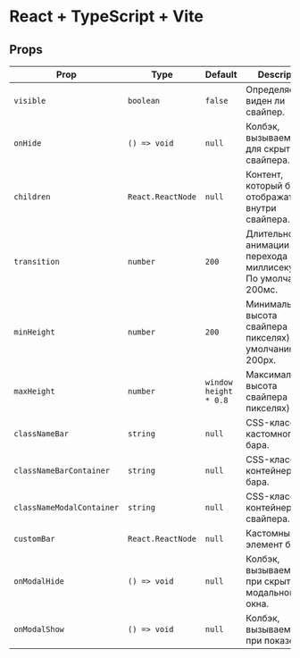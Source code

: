 # React + TypeScript + Vite

## Props

| Prop                      | Type              | Default               | Description                                                           |
| ------------------------- | ----------------- | --------------------- | --------------------------------------------------------------------- |
| `visible`                 | `boolean`         | `false`               | Определяет, виден ли свайпер.                                         |
| `onHide`                  | `() => void`      | `null`                | Колбэк, вызываемый для скрытия свайпера.                              |
| `children`                | `React.ReactNode` | `null`                | Контент, который будет отображаться внутри свайпера.                  |
| `transition`              | `number`          | `200`                 | Длительность анимации перехода (в миллисекундах). По умолчанию 200мс. |
| `minHeight`               | `number`          | `200`                 | Минимальная высота свайпера (в пикселях). По умолчанию 200px.         |
| `maxHeight`               | `number`          | `window height * 0.8` | Максимальная высота свайпера (в пикселях).                            |
| `classNameBar`            | `string`          | `null`                | CSS-класс для кастомного бара.                                        |
| `classNameBarContainer`   | `string`          | `null`                | CSS-класс для контейнера бара.                                        |
| `classNameModalContainer` | `string`          | `null`                | CSS-класс для контейнера свайпера.                                    |
| `customBar`               | `React.ReactNode` | `null`                | Кастомный элемент бара.                                               |
| `onModalHide`             | `() => void`      | `null`                | Колбэк, вызываемый при скрытии модального окна.                       |
| `onModalShow`             | `() => void`      | `null`                | Колбэк, вызываемый при показе                                         |
